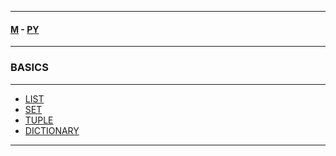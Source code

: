 
---

#### [M](https://github.com/ttltrk/TTT/blob/master/menu.md) - [PY](https://github.com/ttltrk/TTT/blob/master/PY/PY.md)

---

### BASICS

---

- [LIST](https://github.com/ttltrk/TTT/blob/master/PY/ARRAYS/LIST/LIST.md)
- [SET](https://github.com/ttltrk/TTT/blob/master/PY/ARRAYS/SET/SET.md)
- [TUPLE](https://github.com/ttltrk/TTT/blob/master/PY/ARRAYS/TUPLE/TUPLE.md)
- [DICTIONARY](https://github.com/ttltrk/TTT/blob/master/PY/ARRAYS/DICT/DICT.md)

---
